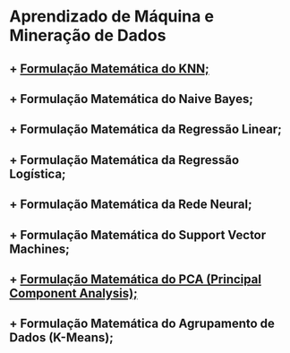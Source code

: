 # Aprendizado de Máquina e Mineração de Dados

## + [Formulação Matemática do KNN;](https://nbviewer.jupyter.org/github/rafaelpavan95/MSc_MachineLearning_DataMining/blob/main/KNN_FROM_SCRATCH.ipynb)
## + Formulação Matemática do Naive Bayes;
## + Formulação Matemática da Regressão Linear;
## + Formulação Matemática da Regressão Logística;
## + Formulação Matemática da Rede Neural;
## + Formulação Matemática do Support Vector Machines;
## + [Formulação Matemática do PCA (Principal Component Analysis);](https://nbviewer.jupyter.org/github/rafaelpavan95/MSc_MachineLearning_DataMining/blob/main/PCA_FROM_SCRATCH.ipynb)
## + Formulação Matemática do Agrupamento de Dados (K-Means);
